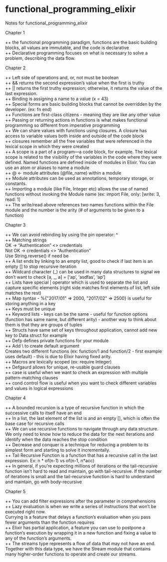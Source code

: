 # functional_programming_elixir

Notes for functional_programming_elixir

Chapter 1

++ the functional programming paradigm, functions are the basic building blocks, all values are immutable, and the code is declarative  
++ Declarative programming focuses on what is necessary to solve a problem, describing the data flow.

Chapter 2

++ Left side of operations and, or, not must be boolean  
++ && returns the second expression’s value when the first is truthy  
++ || returns the first truthy expression; otherwise, it returns the value of the last expression.  
++ Binding is assigning a name to a value (x = 43)  
++ Special forms are basic building blocks that cannot be overridden by the developer. (ex: fn end)  
++ Functions are first-class citizens - meaning they are like any other value  
++ Passing or returning actions in functions is what makes functional programming so different from imperative programming  
++ We can share values with functions using closures. A closure has access to variable values both inside and outside of the code block  
++ closures remember all the free variables that were referenced in the lexical scope in which they were created  
++ A scope is a part of a program—a code block, for example. The lexical scope is related to the visibility of the variables in the code where they were defined.
Named functions are defined inside of modules in Elixir. You can use an atom or aliases to name a module  
++ @ <- module attributes (@file_name) within a module  
++ Module attributes can be used as annotations, temporary storage, or constants.  
++ Importing a module (like File, Integer etc) allows the use of named functions without invoking the Module name (ex: import File, only: [write: 3, read: 1]  
++ The write/read above references two names functions within the File module and the number is the arity (# of arguments to be given to a function)

Chapter 3

++ We can avoid rebinding by using the pin operator: ^  
++ Matching strings  
OK -> “Authentication” <> credentials  
Not OK -> credentials <> “Authentication”  
Use String.reverse() if need be  
++ A list ends by linking to an empty list, good to check if last item is an empty [] to stop recursive iteration  
++ Wildcard character (_) can be used in many data structures to signal we don’t want to check [a, _, a] = [‘ap’, ‘asdfas’, ‘ap’]  
++ Lists have special | operator which is used to separate the list and capture specific elements (right side matches first elements of list, left side matches the rest)  
++ Map syntax - %{"2017/01" => 2000, "2017/02" => 2500} is useful for storing anything in a key  
++ Keys must be unique  
++ Keyword lists - keys can be the same - useful for function options (function has same name, but different arity) - another way to think about them is that they are groups of tuples  
++ Structs have same set of keys throughout application, cannot add new key to Data struct for example  
++ Defp defines private functions for your module  
++ Add \\ to create default argument  
Creates two different functions (ex: function/1 and function/2 - first example uses default) - this is due to Elixir having fixed arity.  
++ Macros are lexically scoped (ex: require Integer)  
++ Defgaurd allows for unique, re-usable guard clauses  
++ case is useful when we want to check an expression with multiple pattern-matching clauses  
++ cond control flow is useful when you want to check different variables and values in logical expressions

Chapter 4

++ A bounded recursion is a type of recursive function in which the successive calls to itself have an end  
++ In a list, the last element of the list is and an empty [], which is often the base case for recursive calls  
++ We can use recursive functions to navigate through any data structure. We only need to know how to reduce the data for the next iterations and identify when the data reaches the stop condition  
++ Decrease and conquer is a technique for reducing a problem to its simplest form and starting to solve it incrementally.  
++ Tail Recursive Function is a function that has a recursive call in the last expression. Ex: n * of(n-1) vs of(n-1, n*acc)  
++ In general, if you’re expecting millions of iterations or the tail-recursive function isn’t hard to read and maintain, go with tail-recursive. If the number of iterations is small and the tail-recursive function is hard to understand and maintain, go with body-recursive

Chapter 5

++ You can add filter expressions after the parameter in comprehensions  
++ Lazy evaluation is when we write a series of instructions that won’t be executed right now.  
Currying is a feature that delays a function’s evaluation when you pass fewer arguments than the function requires  
++ Elixir has partial application, a feature you can use to postpone a function’s execution by wrapping it in a new function and fixing a value to any of the function’s arguments.  
++ The streams type represents a flow of data that may not have an end. Together with this data type, we have the Stream module that contains many higher-order functions to operate and create our streams.
